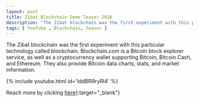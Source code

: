 ```yaml
---
layout: post
title: Zibat Blockchain Demo Teaser 2016
description: "The Zibat blockchain was the first experiment with this particular technology called blockchain"
tags: [ YouTube , Blockchain, Teaser ]
---
```


The Zibat blockchain was the first experiment with this particular technology called blockchain. Blockchain.com is a Bitcoin block explorer service, as well as a cryptocurrency wallet supporting Bitcoin, Bitcoin Cash, and Ethereum. They also provide Bitcoin data charts, stats, and market information.

{% include youtube.html id='IddBR9ryRl4' %}

Reach more by clicking [here](https://www.youtube.com/channel/UCCoJksLKmc7Kg78z7Y7U4iA){:target="_blank"} 